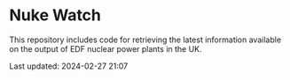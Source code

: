 # Nuke Watch

This repository includes code for retrieving the latest information available on the output of EDF nuclear power plants in the UK.

Last updated: 2024-02-27 21:07
